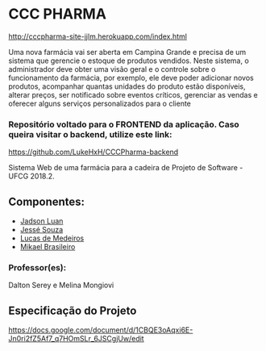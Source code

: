 # CCC PHARMA
http://cccpharma-site-jjlm.herokuapp.com/index.html

  Uma nova farmácia vai ser aberta em Campina Grande e precisa de um sistema que gerencie o estoque de produtos vendidos. Neste sistema, o administrador deve obter uma visão geral e o controle sobre o funcionamento da farmácia, por exemplo, ele deve poder adicionar novos produtos, acompanhar quantas unidades do produto estão disponíveis, alterar preços, ser notificado sobre eventos críticos, gerenciar as vendas e oferecer alguns serviços personalizados para o cliente


### Repositório voltado para o FRONTEND da aplicação. Caso queira visitar o backend, utilize este link:
 https://github.com/LukeHxH/CCCPharma-backend

 Sistema Web de uma farmácia para a cadeira de Projeto de Software - UFCG 2018.2.
 
## Componentes:
- [Jadson Luan](https://github.com/jadsonluan)
- [Jessé Souza](https://github.com/jessesouza21)
- [Lucas de Medeiros](https://github.com/LukeHxH)
- [Mikael Brasileiro](https://github.com/Mikaelbfaa)


### Professor(es):
Dalton Serey e Melina Mongiovi


## Especificação do Projeto
https://docs.google.com/document/d/1CBQE3oAqxi6E-Jn0ri2fZ5Af7_q7HOmSLr_6JSCgjUw/edit

